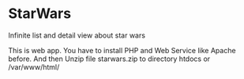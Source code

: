 # StarWars
Infinite list and detail view about star wars

This is web app. You have to install PHP and Web Service like Apache before.
And then Unzip file starwars.zip to directory htdocs or /var/www/html/
